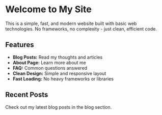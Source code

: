 # Welcome to My Site

This is a simple, fast, and modern website built with basic web technologies. No frameworks, no complexity - just clean, efficient code.

## Features

- **Blog Posts:** Read my thoughts and articles
- **About Page:** Learn more about me
- **FAQ:** Common questions answered
- **Clean Design:** Simple and responsive layout
- **Fast Loading:** No heavy frameworks or libraries

## Recent Posts

Check out my latest blog posts in the blog section. 